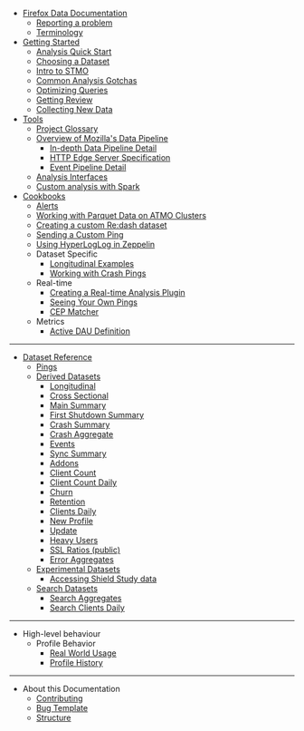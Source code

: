 * [Firefox Data Documentation](introduction.md)
  * [Reporting a problem](concepts/reporting_a_problem.md)
  * [Terminology](concepts/terminology.md)
* [Getting Started](concepts/getting_started.md)
  * [Analysis Quick Start](concepts/analysis_intro.md)
  * [Choosing a Dataset](concepts/choosing_a_dataset.md)
  * [Intro to STMO](tools/stmo.md)
  * [Common Analysis Gotchas](concepts/analysis_gotchas.md)
  * [Optimizing Queries](concepts/sql_optimization.md)
  * [Getting Review](concepts/review.md)
  * [Collecting New Data](datasets/new_data.md)
* [Tools](tools/README.md)
  * [Project Glossary](tools/projects.md)
  * [Overview of Mozilla's Data Pipeline](/concepts/pipeline/data_pipeline.md)
    * [In-depth Data Pipeline Detail](/concepts/pipeline/data_pipeline_detail.md)
    * [HTTP Edge Server Specification](/concepts/pipeline/http_edge_spec.md)
    * [Event Pipeline Detail](/concepts/pipeline/event_pipeline.md)
  * [Analysis Interfaces](tools/interfaces.md)
  * [Custom analysis with Spark](tools/spark.md)
* [Cookbooks](cookbooks/README.md)
  * [Alerts](tools/alerts.md)
  * [Working with Parquet Data on ATMO Clusters](cookbooks/parquet.md)
  * [Creating a custom Re:dash dataset](cookbooks/create_a_dataset.md)
  * [Sending a Custom Ping](cookbooks/new_ping.md)
  * [Using HyperLogLog in Zeppelin](cookbooks/hll_zeppelin.md)
  * Dataset Specific
    * [Longitudinal Examples](cookbooks/longitudinal_examples.md)
    * [Working with Crash Pings](cookbooks/crash_pings.md)
  * Real-time
    * [Creating a Real-time Analysis Plugin](cookbooks/realtime_analysis_plugin.md)
    * [Seeing Your Own Pings](cookbooks/view_pings_cep.md)
    * [CEP Matcher](tools/cep_matcher.md)
  * Metrics
    * [Active DAU Definition](cookbooks/active_dau.md)

---

* [Dataset Reference](datasets/reference.md)
  * [Pings](datasets/pings.md)
  * [Derived Datasets](datasets/derived.md)
    * [Longitudinal](datasets/batch_view/longitudinal/reference.md)
    * [Cross Sectional](datasets/batch_view/cross_sectional/reference.md)
    * [Main Summary](datasets/batch_view/main_summary/reference.md)
    * [First Shutdown Summary](datasets/batch_view/first_shutdown_summary/reference.md)
    * [Crash Summary](datasets/batch_view/crash_summary/reference.md)
    * [Crash Aggregate](datasets/batch_view/crash_aggregates/reference.md)
    * [Events](datasets/batch_view/events/reference.md)
    * [Sync Summary](datasets/batch_view/sync_summary/reference.md)
    * [Addons](datasets/batch_view/addons/reference.md)
    * [Client Count](datasets/batch_view/client_count/reference.md)
    * [Client Count Daily](datasets/batch_view/client_count_daily/reference.md)
    * [Churn](datasets/mozetl/churn/reference.md)
    * [Retention](datasets/batch_view/retention/reference.md)
    * [Clients Daily](datasets/mozetl/clients_daily/reference.md)
    * [New Profile](datasets/batch_view/new_profile/reference.md)
    * [Update](datasets/batch_view/update/reference.md)
    * [Heavy Users](datasets/batch_view/heavy_users/reference.md)
    * [SSL Ratios (public)](datasets/other/ssl/reference.md)
    * [Error Aggregates](datasets/streaming/error_aggregates/reference.md)
  * [Experimental Datasets](tools/experiments.md)
    * [Accessing Shield Study data](datasets/shield.md)
  * [Search Datasets](datasets/search.md)
    * [Search Aggregates](datasets/mozetl/search_aggregates/reference.md)
    * [Search Clients Daily](datasets/mozetl/search_clients_daily/reference.md)


---

* High-level behaviour
    * Profile Behavior
        * [Real World Usage](high_level/profile/section1-realworldusage.md)
        * [Profile History](high_level/profile/section2-profilehistory.md)        

---

* About this Documentation
  * [Contributing](meta/contributing.md)
  * [Bug Template](https://bugzilla.mozilla.org/enter_bug.cgi?assigned_to=nobody%40mozilla.org&bug_file_loc=http%3A%2F%2F&bug_ignored=0&bug_severity=normal&bug_status=NEW&cf_fx_iteration=---&cf_fx_points=---&component=Documentation%20and%20Knowledge%20Repo%20%28RTMO%29&contenttypemethod=autodetect&contenttypeselection=text%2Fplain&defined_groups=1&flag_type-4=X&flag_type-607=X&flag_type-800=X&flag_type-803=X&flag_type-916=X&form_name=enter_bug&maketemplate=Remember%20values%20as%20bookmarkable%20template&op_sys=Linux&priority=--&product=Data%20Platform%20and%20Tools&rep_platform=x86_64&target_milestone=---&version=unspecified)
  * [Structure](meta/structure.md)

